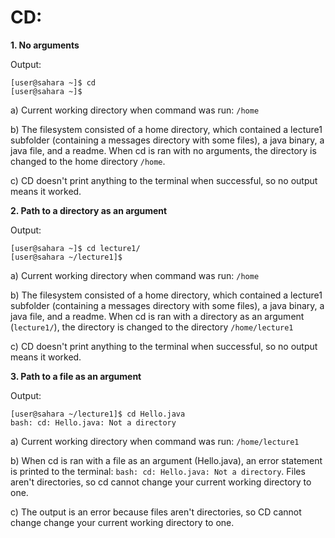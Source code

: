 # CD:

**1. No arguments**

Output:
```
[user@sahara ~]$ cd
[user@sahara ~]$
```

a) Current working directory when command was run:
```/home```

b) The filesystem consisted of a home directory, which contained a lecture1 subfolder (containing a messages directory with some files), a java binary, a java file, and a readme. When cd is ran with no arguments, the directory is changed to the home directory ```/home```.

c) CD doesn't print anything to the terminal when successful, so no output means it worked.

**2. Path to a directory as an argument**

Output:

```
[user@sahara ~]$ cd lecture1/
[user@sahara ~/lecture1]$
```

a) Current working directory when command was run:
```/home```

b) The filesystem consisted of a home directory, which contained a lecture1 subfolder (containing a messages directory with some files), a java binary, a java file, and a readme. When cd is ran with a directory as an argument (```lecture1/```), the directory is changed to the directory ```/home/lecture1```

c) CD doesn't print anything to the terminal when successful, so no output means it worked.

**3. Path to a file as an argument**

Output:

```
[user@sahara ~/lecture1]$ cd Hello.java 
bash: cd: Hello.java: Not a directory
```

a) Current working directory when command was run:
```/home/lecture1```

b) When cd is ran with a file as an argument (Hello.java), an error statement is printed to the terminal: ```bash: cd: Hello.java: Not a directory```. Files aren't directories, so cd cannot change your current working directory to one.

c) The output is an error because files aren't directories, so CD cannot change change your current working directory to one.
